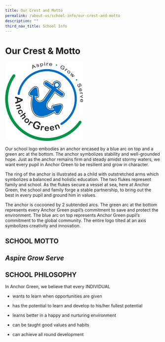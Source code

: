 ```yaml
---
title: Our Crest and Motto
permalink: /about-us/school-info/our-crest-and-motto
description: ""
third_nav_title: School Info
---
```

Our Crest & Motto
=================


<img src="/images/AGPS%20SCHOOL%20CREST.jpg"
style="width:50%">

Our school logo embodies an anchor encased by a blue arc on top and a green arc at the bottom. The anchor symbolizes stability and well-grounded hope. Just as the anchor remains firm and steady amidst stormy waters, we want every pupil in Anchor Green to be resilient and grow in character.  
  
The ring of the anchor is illustrated as a child with outstretched arms which symbolizes a balanced and holistic education. The two flukes represent family and school. As the flukes secure a vessel at sea, here at Anchor Green, the school and family forge a stable partnership, to bring out the best in every pupil and ground him in values.  
  
The anchor is cocooned by 2 subtended arcs. The green arc at the bottom represents every Anchor Green pupil’s commitment to save and protect the environment. The blue arc on top represents Anchor Green pupil’s commitment to the global community. The entire logo tilted at an axis symbolizes creativity and innovation.

  

  

**SCHOOL MOTTO**
----------------

**_Aspire Grow Serve_**
-----------------------

  

**SCHOOL PHILOSOPHY**
---------------------

  

In Anchor Green, we believe that every INDIVIDUAL

*   wants to learn when opportunities are given
    
*   has the potential to learn and develop to his/her fullest potential
    
*   learns better in a happy and nurturing environment
    
*   can be taught good values and habits
    
*   can achieve all round development